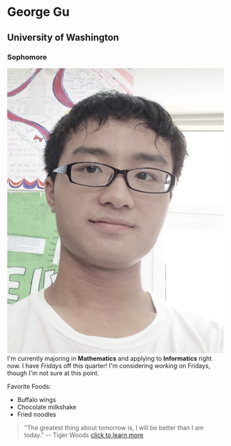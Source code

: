 # George Gu
## University of Washington
### Sophomore

![photo](./photo.jpg)
I'm currently majoring in **Mathematics** and applying to **Informatics** right now. I have _Fridays_ off this quarter! I'm considering _working_ on Fridays, though I'm not sure at this point.

Favorite Foods:
- Buffalo wings
- Chocolate milkshake
- Fried noodles

> "The greatest thing about tomorrow is, I will be better than I am today." -- Tiger Woods [click to learn more](https://www.goodreads.com/quotes/17311-the-greatest-thing-about-tomorrow-is-i-will-be-better)
